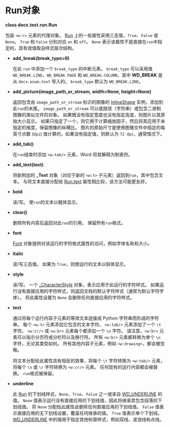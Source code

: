 # Run对象

[Run]: #
[Font]: ../api/text_font_object.md
[InlineShape]: ../api/shapes_inline_shape.md
[_CharacterStyle]: ../api/style_character_style.md
[WD_UNDERLINE]: ../api/enum_wd_underline.md

**class docx.text.run.Run**

包装 `<w:r>` 元素的代理对象。 [Run] 上的一些属性采用三态值，`True`、`False` 或 `None`。 `True` 和 `False` 分别对应 `on` 和 `off`。 `None` 表示该属性不是直接在`run`中指定的，其有效值取自样式层次结构。

- **add_break(break_type=6)**

    在此 `run` 中添加一个 `break_type` 的中断元素。 `break_type` 可以采用值 `WD_BREAK.LINE`、`WD_BREAK.PAGE` 和 `WD_BREAK.COLUMN`，其中 **WD_BREAK** 是从 `docx.enum.text` 导入的。 `break_type` 默认为 `WD_BREAK.LINE`。

- **add_picture(image_path_or_stream, width=None, height=None)**

    返回包含由 `image_path_or_stream` 标识的图像的 [InlineShape] 实例，添加到此`run`的末尾。 `image_path_or_stream` 可以是路径（字符串）或包含二进制图像的类似文件的对象。 如果既没有指定宽度也没有指定高度，则图片以其原始大小显示。 如果只指定了一个，则它用于计算缩放因子，然后将其应用于未指定的维度，保留图像的纵横比。 图片的原始尺寸是使用图像文件中指定的每英寸点数 (`dpi`) 值计算的，如果没有指定值，则默认为 `72 dpi`，通常情况下。

- **add_tab()**

    在`run`结束时添加 `<w:tab/>` 元素，Word 将其解释为制表符。

- **add_text(text)**

    将新附加的 **_Text** 对象（对应于新的 `<w:t>` 子元素）返回到`run`，其中包含文本。 与将文本直接分配给 [Run.text](#text) 属性相比较，该方法可能更友好。

- **bold**

    读/写。 使`run`的文本以粗体显示。

- **clear()**

    删除所有内容后返回对此`run`的引用。 保留所有`run`格式。

- **font**

    [Font] 对象提供对该运行的字符格式属性的访问，例如字体名称和大小。

- **italic**

    读/写三态值。 如果为 `True`，则使运行的文本以斜体显示。

- **style**

    读/写。 一个 [_CharacterStyle] 对象，表示应用于此运行的字符样式。 如果运行没有直接应用的字符样式，则返回文档的默认字符样式（通常为默认字符字体）。 将此属性设置为 `None` 会删除任何直接应用的字符样式。

- **text** <a name="text"></a>

    通过将每个运行内容子元素的等效文本连接成 Python 字符串而形成的字符串。 每个 `<w:t>` 元素添加它包含的文本字符。 `<w:tab/>` 元素添加了一个 `\t` 字符。 `<w:cr/>` 或 `<w:br>` 元素每个都添加一个 `\n` 字符。 请注意，`<w:br>` 元素可以指示分页符或分栏符以及换行符。 所有 `<w:br>` 元素都转换为单个 `\n` 字符，无论其类型如何。 所有其他内容子元素，例如 `<w:drawing>`，都会被忽略。

    将文本分配给此属性具有相反的效果，将每个 `\t` 字符转换为 `<w:tab/>` 元素，将每个 `\n` 或 `\r` 字符转换为 `<w:cr/>` 元素。 任何现有的运行内容都会被替换。 `run`格式被保留。

- **underline**

    此 [Run] 的下划线样式，`None`、`True`、`False` 之一或来自 [WD_UNDERLINE] 的值。 `None` 值表示运行没有直接应用的下划线值，因此将继承其包含段落的下划线值。 将 `None` 分配给此属性会删除任何直接应用的下划线值。 `False` 值表示直接应用的无下划线设置，覆盖任何继承的值。 `True` 值表示单个下划线。 [WD_UNDERLINE] 中的值用于指定其他轮廓样式，例如双线、波浪线和点线。
